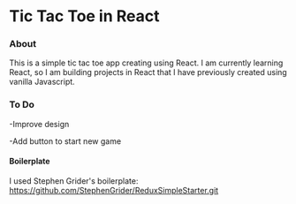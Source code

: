 # Tic Tac Toe in React

### About

This is a simple tic tac toe app creating using React. I am currently learning React, so I am building projects in React that I have previously created using vanilla Javascript.

### To Do

-Improve design

-Add button to start new game

#### Boilerplate

I used Stephen Grider's boilerplate:
https://github.com/StephenGrider/ReduxSimpleStarter.git
